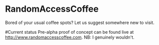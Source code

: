 # RandomAccessCoffee
Bored of your usual coffee spots? Let us suggest somewhere new to visit.

#Current status
Pre-alpha proof of concept can be found live at http://www.randomaccesscoffee.com.
NB: I genuinely wouldn't.
